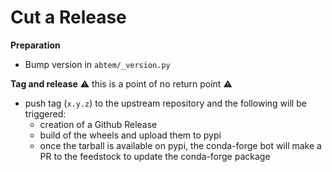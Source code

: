 Cut a Release
=============

**Preparation**
- Bump version in `abtem/_version.py`

**Tag and release**
:warning: this is a point of no return point :warning:
- push tag (`x.y.z`) to the upstream repository and the following will be triggered:
  - creation of a Github Release
  - build of the wheels and upload them to pypi
  - once the tarball is available on pypi, the conda-forge bot will make a PR
    to the feedstock to update the conda-forge package


